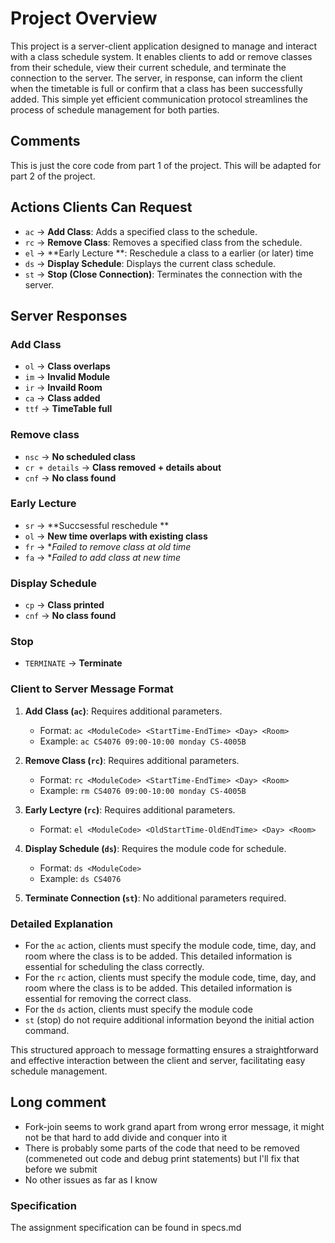 # Project Overview

This project is a server-client application designed to manage and interact with a class schedule system. It enables clients to add or remove classes from their schedule, view their current schedule, and terminate the connection to the server. The server, in response, can inform the client when the timetable is full or confirm that a class has been successfully added. This simple yet efficient communication protocol streamlines the process of schedule management for both parties.

## Comments
This is just the core code from part 1 of the project. This will be adapted for part 2 of the project.

## Actions Clients Can Request

- `ac` -> **Add Class**: Adds a specified class to the schedule.
- `rc` -> **Remove Class**: Removes a specified class from the schedule.
- `el` -> **Early Lecture **: Reschedule a class to a earlier (or later) time
- `ds` -> **Display Schedule**: Displays the current class schedule.
- `st` -> **Stop (Close Connection)**: Terminates the connection with the server.

## Server Responses

### Add Class
- `ol` -> **Class overlaps**
- `im` -> **Invalid Module**
- `ir` -> **Invaild Room**
- `ca` -> **Class added**
- `ttf` -> **TimeTable full**

### Remove class
- `nsc` -> **No scheduled class**
- `cr + details` -> **Class removed + details about**
- `cnf` -> **No class found**

### Early Lecture 
- `sr` -> **Succsessful reschedule **
- `ol` -> **New time overlaps with existing class**
- `fr` -> **Failed to remove class at old time*
- `fa` -> **Failed to add class at new time*

### Display Schedule
- `cp` -> **Class printed**
- `cnf` -> **No class found**

### Stop
- `TERMINATE` -> **Terminate**


### Client to Server Message Format

1. **Add Class (`ac`)**: Requires additional parameters.
    - Format: `ac <ModuleCode> <StartTime-EndTime> <Day> <Room>`
    - Example: `ac CS4076 09:00-10:00 monday CS-4005B`
2. **Remove Class (`rc`)**: Requires additional parameters.
    - Format: `rc <ModuleCode> <StartTime-EndTime> <Day> <Room>`
    - Example: `rm CS4076 09:00-10:00 monday CS-4005B`
3. **Early Lectyre (`rc`)**: Requires additional parameters.
    - Format: `el <ModuleCode> <OldStartTime-OldEndTime> <Day> <Room>`<NewStartTime-NewEndTime>

4. **Display Schedule (`ds`)**: Requires the module code for schedule.
    - Format: `ds <ModuleCode>`
    - Example: `ds CS4076`
5. **Terminate Connection (`st`)**: No additional parameters required.


### Detailed Explanation

- For the `ac` action, clients must specify the module code, time, day, and room where the class is to be added. This detailed information is essential for scheduling the class correctly.
- For the `rc` action, clients must specify the module code, time, day, and room where the class is to be added. This detailed information is essential for removing the correct class.
- For the `ds` action, clients must specify the module code
- `st` (stop) do not require additional information beyond the initial action command.

This structured approach to message formatting ensures a straightforward and effective interaction between the client and server, facilitating easy schedule management.

## Long comment 

- Fork-join seems to work grand apart from wrong error message, it might not be that hard to add divide and conquer into it 
- There is probably some parts of the code that need to be removed (commeneted out code and debug print statements) but I'll fix that before we submit
- No other issues as far as I know 
 
### Specification
The assignment specification can be found in specs.md
